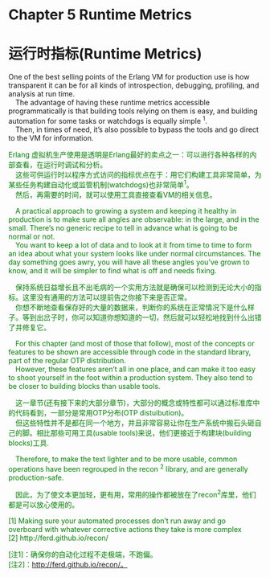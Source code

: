 # Chapter 5 Runtime Metrics
# 运行时指标(Runtime Metrics)
One of the best selling points of the Erlang VM for production use is how transparent it can be for all kinds of introspection, debugging, profiling, and analysis at run time.<br>
&emsp;The advantage of having these runtime metrics accessible programmatically is that building tools relying on them is easy, and building automation for some tasks or watchdogs is equally simple <sup>1</sup>. <br>
&emsp;Then, in times of need, it’s also possible to bypass the tools and go direct to the VM for information.
<p></p> <font color="green">
Erlang 虚拟机生产使用是透明是Erlang最好的卖点之一：可以进行各种各样的内部查看，在运行时调试和分析。<br>
&emsp;这些可供运行时以程序方式访问的指标优点在于：用它们构建工具非常简单，为某些任务构建自动化或监管机制(watchdogs)也非常简单<sup>1</sup>。<br>
&emsp;然后，再需要的时间，就可以使用工具直接查看VM的相关信息。
<p></p>
&emsp;A practical approach to growing a system and keeping it healthy in production is to make sure all angles are observable: in the large, and in the small. There’s no generic recipe to tell in advance what is going to be normal or not.<br>
&emsp;You want to keep a lot of data and to look at it from time to time to form an idea about what your system looks like under normal circumstances. The day something goes awry, you will have all these angles you’ve grown to know, and it will be simpler to find what is off and needs fixing.
<p></p> <font color="green">
&emsp;保持系统日益增长且不出毛病的一个实用方法就是确保可以检测到无论大小的指标。这里没有通用的方法可以提前告之你接下来是否正常。<br>
&emsp;你想不断地查看保存好的大量的数据来，判断你的系统在正常情况下是什么样子。等到出岔子时，你可以知道你想知道的一切，然后就可以轻松地找到什么出错了并修复它。
</font> <p></p>
&emsp;For this chapter (and most of those that follow), most of the concepts or features to be shown are accessible through code in the standard library, part of the regular OTP distribution.<br>
&emsp;However, these features aren’t all in one place, and can make it too easy to shoot yourself in the foot within a production system. They also tend to be closer to building blocks than usable tools.
<p></p> <font color="green">
&emsp;这一章节(还有接下来的大部分章节)，大部分的概念或特性都可以通过标准库中的代码看到，一部分是常用OTP分布(OTP distuibution)。<br>
&emsp;但这些特性并不是都在同一个地方，并且非常容易让你在生产系统中搬石头砸自己的脚。相比那些可用工具(usable tools)来说，他们更接近于构建块(building blocks)工具.
</font> <p></p>
&emsp;Therefore, to make the text lighter and to be more usable, common operations have been regrouped in the recon <sup>2</sup> library, and are generally production-safe.
<p></p> <font color="green">
&emsp;因此，为了使文本更加轻，更有用，常用的操作都被放在了recon<sup>2</sup>库里，他们都是可以放心使用的。
</font> <p></p>
[1] Making sure your automated processes don’t run away and go overboard with whatever corrective actions they take is more complex<br>
[2] http://ferd.github.io/recon/


<p></p> <font color="green">

[注1]：确保你的自动化过程不走极端，不跑偏。<br>
[注2]：http://ferd.github.io/recon/。
</font> <p></p>
